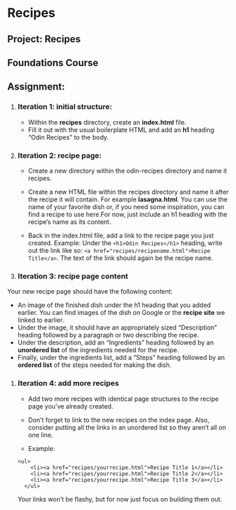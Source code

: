 # Recipes
## Project: Recipes
## Foundations Course

## Assignment:
1. ### Iteration 1: initial structure:
   - Within the **recipes** directory, create an **index.html** file.
   - Fill it out with the usual boilerplate HTML and add an **h1** heading “Odin Recipes” to the body.

2. ### Iteration 2: recipe page:
   - Create a new directory within the odin-recipes directory and name it recipes.

   - Create a new HTML file within the recipes directory and name it after the recipe it will contain. For example **lasagna.html**. You can use the name of your favorite dish or, if you need some inspiration, you can find a recipe to use here.For now, just include an h1 heading with the recipe’s name as its content.

   - Back in the index.html file, add a link to the recipe page you just created. Example: Under the `<h1>Odin Recipes</h1>` heading, write out the link like so: `<a href="recipes/recipename.html">Recipe Title</a>`. The text of the link should again be the recipe name.

3. ### Iteration 3: recipe page content
Your new recipe page should have the following content:
   - An image of the finished dish under the h1 heading that you added earlier. You can find images of the dish on Google or the **recipe site** we linked to earlier.
   -  Under the image, it should have an appropriately sized “Description” heading followed by a paragraph or two describing the recipe.
   -  Under the description, add an “Ingredients” heading followed by an **unordered list** of the ingredients needed for the recipe.
   -  Finally, under the ingredients list, add a “Steps” heading followed by an **ordered list** of the steps needed for making the dish.

1. ### Iteration 4: add more recipes
   - Add two more recipes with identical page structures to the recipe page you’ve already created.
   - Don’t forget to link to the new recipes on the index page. Also, consider putting all the links in an unordered list so they aren’t all on one line.
  
   - Example:
    ```
    <ul>
        <li><a href="recipes/yourrecipe.html">Recipe Title 1</a></li>
        <li><a href="recipes/yourrecipe.html">Recipe Title 2</a></li>
        <li><a href="recipes/yourrecipe.html">Recipe Title 3</a></li>
      </ul>
    ```
    Your links won’t be flashy, but for now just focus on building them out.